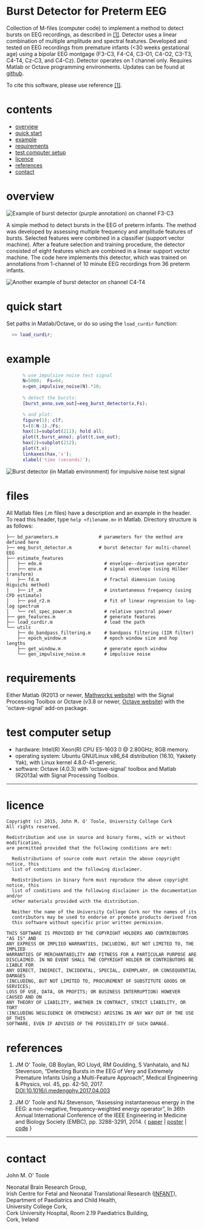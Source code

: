 Burst Detector for Preterm EEG
==============================

Collection of M-files (computer code) to implement a method to detect bursts on EEG
recordings, as described in [[1]](#references). Detector uses a linear combination of
multiple amplitude and spectral features.  Developed and tested on EEG recordings from
premature infants (<30 weeks gestational age) using a bipolar EEG montgage (F3-C3, F4-C4,
C3-O1, C4-O2, C3-T3, C4-T4, Cz-C3, and C4-Cz). Detector operates on 1 channel only.
Requires Matlab or Octave programming environments. Updates can be found
at [github](https://github.com/otoolej/burst_detector).

To cite this software, please use reference [[1]](#references).

# contents
* [overview](#overview)
* [quick start](#quick-start)
* [example](#example)
* [requirements](#requirements)
* [test computer setup](#test-computer-setup)
* [licence](#licence)
* [references](#references)
* [contact](#contact)


# overview

![Example of burst detector (purple annotation) on channel F3-C3](pics/detector_example_for_website.png)

A simple method to detect bursts in the EEG of preterm infants. The method was developed
by assessing multiple frequency and amplitude features of bursts. Selected features were combined in
a classifier (support vector machine). After a feature selection and training procedure,
the detector consisted of eight features which are combined in a linear support vector
machine. The code here implements this detector, which was trained on annotations from
1-channel of 10 minute EEG recordings from 36 preterm infants.

![Another example of burst detector on channel C4-T4](pics/detector_example_for_website_v2.png)


# quick start
Set paths in Matlab/Octave, or do so using the `load_curdir` function:
```matlab
  >> load_curdir;
```


# example
```matlab
      % use impulsive noise test signal
      N=5000;  Fs=64; 
      x=gen_impulsive_noise(N).*10;
      
	  % detect the bursts:
      [burst_anno,svm_out]=eeg_burst_detector(x,Fs);

      % and plot:
      figure(1); clf; 
      t=(0:N-1)./Fs;
      hax(1)=subplot(211); hold all;
      plot(t,burst_anno); plot(t,svm_out);
      hax(2)=subplot(212); 
      plot(t,x);
      linkaxes(hax,'x');
      xlabel('time (seconds)');
```

![Burst detector (in Matlab environment) for impulsive noise test signal](pics/burst_detector_impulsive_noise_example.png)

# files
All Matlab files (.m files) have a description and an example in the header. To read this
header, type `help <filename.m>` in Matlab.  Directory structure is as follows: 
```
├── bd_parameters.m               # parameters for the method are defined here
├── eeg_burst_detector.m          # burst detector for multi-channel EEG
├── estimate_features
│   ├── edo.m                       # envelope--derivative operator
│   ├── env.m                       # signal envelope (using Hilber transform)
│   ├── fd.m                        # fractal dimension (using Higuichi method)
│   ├── if_.m                       # instantaneous frequency (using CFD estimate)
│   ├── psd_r2.m                    # fit of linear regression to log-log spectrum
│   └── rel_spec_power.m            # relative spectral power
├── gen_features.m                  # generate features
├── load_curdir.m                   # load the path
└── utils
    ├── do_bandpass_filtering.m     # bandpass filtering (IIR filter)
    ├── epoch_window.m              # epoch window size and hop lengths
    ├── get_window.m                # generate epoch window
    └── gen_impulsive_noise.m       # impulsive noise
```


# requirements
Either Matlab (R2013 or
newer, [Mathworks website](http://www.mathworks.co.uk/products/matlab/)) with the Signal
Processing Toolbox or Octave (v3.8 or
newer, [Octave website](http://www.gnu.org/software/octave/index.html)) with the
'octave-signal' add-on package.



# test computer setup
- hardware:  Intel(R) Xeon(R) CPU E5-1603 0 @ 2.80GHz; 8GB memory.
- operating system: Ubuntu GNU/Linux x86_64 distribution (16.10, Yakkety Yak), with Linux
  kernel 4.8.0-41-generic.
- software: Octave (4.0.3) with 'octave-signal' toolbox and Matlab (R2013a) with Signal
  Processing Toolbox.

---

# licence

```
Copyright (c) 2015, John M. O' Toole, University College Cork
All rights reserved.

Redistribution and use in source and binary forms, with or without modification,
are permitted provided that the following conditions are met:

  Redistributions of source code must retain the above copyright notice, this
  list of conditions and the following disclaimer.

  Redistributions in binary form must reproduce the above copyright notice, this
  list of conditions and the following disclaimer in the documentation and/or
  other materials provided with the distribution.

  Neither the name of the University College Cork nor the names of its
  contributors may be used to endorse or promote products derived from
  this software without specific prior written permission.

THIS SOFTWARE IS PROVIDED BY THE COPYRIGHT HOLDERS AND CONTRIBUTORS "AS IS" AND
ANY EXPRESS OR IMPLIED WARRANTIES, INCLUDING, BUT NOT LIMITED TO, THE IMPLIED
WARRANTIES OF MERCHANTABILITY AND FITNESS FOR A PARTICULAR PURPOSE ARE
DISCLAIMED. IN NO EVENT SHALL THE COPYRIGHT HOLDER OR CONTRIBUTORS BE LIABLE FOR
ANY DIRECT, INDIRECT, INCIDENTAL, SPECIAL, EXEMPLARY, OR CONSEQUENTIAL DAMAGES
(INCLUDING, BUT NOT LIMITED TO, PROCUREMENT OF SUBSTITUTE GOODS OR SERVICES;
LOSS OF USE, DATA, OR PROFITS; OR BUSINESS INTERRUPTION) HOWEVER CAUSED AND ON
ANY THEORY OF LIABILITY, WHETHER IN CONTRACT, STRICT LIABILITY, OR TORT
(INCLUDING NEGLIGENCE OR OTHERWISE) ARISING IN ANY WAY OUT OF THE USE OF THIS
SOFTWARE, EVEN IF ADVISED OF THE POSSIBILITY OF SUCH DAMAGE.
```


# references

1. JM O' Toole, GB Boylan, RO Lloyd, RM Goulding, S Vanhatalo, and NJ Stevenson,
“Detecting Bursts in the EEG of Very and Extremely Premature Infants Using a Multi-Feature
Approach”, Medical Engineering & Physics, vol. 45, pp. 42-50, 2017. 
[DOI:10.1016/j.medengphy.2017.04.003](https://doi.org/10.1016/j.medengphy.2017.04.003)


2. JM O' Toole and NJ Stevenson, “Assessing instantaneous energy in the EEG: a
non-negative, frequency-weighted energy operator”, In 36th Annual International Conference
of the IEEE Engineering in Medicine and Biology Society (EMBC), pp. 3288-3291, 2014. 
{ [paper](http://otoolej.github.io/pubs/PDFs/JMOToole_energy_EMBC14.pdf) |
  [poster](http://otoolej.github.io/pubs/PDFs/EMBC_poster_Aug2014_NLEO.pdf) |
  [code](http://otoolej.github.io/code/nleo/) }


---

# contact

John M. O' Toole

Neonatal Brain Research Group,  
Irish Centre for Fetal and Neonatal Translational Research ([INFANT](http://www.infantcentre.ie/)),  
Department of Paediatrics and Child Health,  
University College Cork,  
Cork University Hospital, Room 2.19 Paediatrics Building,  
Cork, Ireland


